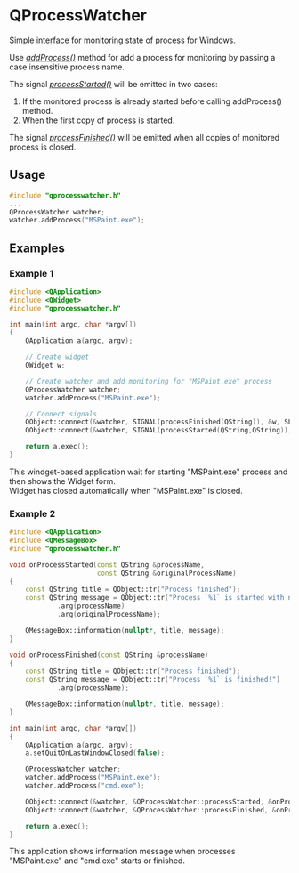 # QProcessWatcher
Simple interface for monitoring state of process for Windows.

Use *[addProcess()](https://github.com/wxmaper/QProcessWatcher/blob/master/qprocesswatcher.h#L77)* method for add a process for monitoring by passing a case insensitive process name.
 
The signal *[processStarted()](https://github.com/wxmaper/QProcessWatcher/blob/master/qprocesswatcher.h#L103)* will be emitted in two cases:
1. If the monitored process is already started before calling addProcess() method.
2. When the first copy of process is started.
 
The signal *[processFinished()](https://github.com/wxmaper/QProcessWatcher/blob/master/qprocesswatcher.h#L109)* will be emitted when all copies of monitored process is closed.

## Usage
```c++
#include "qprocesswatcher.h"
...
QProcessWatcher watcher;
watcher.addProcess("MSPaint.exe");
```

## Examples

### Example 1

```c++
#include <QApplication>
#include <QWidget>
#include "qprocesswatcher.h"

int main(int argc, char *argv[])
{
    QApplication a(argc, argv);

    // Create widget
    QWidget w;

    // Create watcher and add monitoring for "MSPaint.exe" process
    QProcessWatcher watcher;
    watcher.addProcess("MSPaint.exe");

    // Connect signals
    QObject::connect(&watcher, SIGNAL(processFinished(QString)), &w, SLOT(close()));
    QObject::connect(&watcher, SIGNAL(processStarted(QString,QString)), &w, SLOT(show()));

    return a.exec();
}
```

This windget-based application wait for starting "MSPaint.exe" process and then shows the Widget form.  
Widget has closed automatically when "MSPaint.exe" is closed.

### Example 2

```c++
#include <QApplication>
#include <QMessageBox>
#include "qprocesswatcher.h"

void onProcessStarted(const QString &processName,
                      const QString &originalProcessName)
{
    const QString title = QObject::tr("Process finished");
    const QString message = QObject::tr("Process `%1` is started with name `%2`!")
            .arg(processName)
            .arg(originalProcessName);

    QMessageBox::information(nullptr, title, message);
}

void onProcessFinished(const QString &processName)
{
    const QString title = QObject::tr("Process finished");
    const QString message = QObject::tr("Process `%1` is finished!")
            .arg(processName);

    QMessageBox::information(nullptr, title, message);
}

int main(int argc, char *argv[])
{
    QApplication a(argc, argv);
    a.setQuitOnLastWindowClosed(false);

    QProcessWatcher watcher;
    watcher.addProcess("MSPaint.exe");
    watcher.addProcess("cmd.exe");

    QObject::connect(&watcher, &QProcessWatcher::processStarted, &onProcessStarted);
    QObject::connect(&watcher, &QProcessWatcher::processFinished, &onProcessFinished);

    return a.exec();
}
```

This application shows information message when processes "MSPaint.exe" and "cmd.exe" starts or finished.



